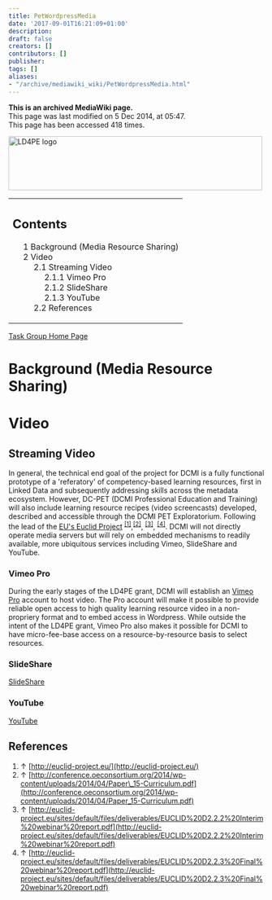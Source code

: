 ```yaml
---
title: PetWordpressMedia
date: '2017-09-01T16:21:09+01:00'
description: 
draft: false
creators: []
contributors: []
publisher: 
tags: []
aliases:
- "/archive/mediawiki_wiki/PetWordpressMedia.html"
---
```


 **This is an archived MediaWiki page.**  
This page was last modified on 5 Dec 2014, at 05:47.  
This page has been accessed 418 times.

[<img alt="LD4PE logo" src="/archive/mediawiki_wiki/images/DcCollab.png" width="500" height="106">](/archive/mediawiki_wiki/images/DcCollab.png "LD4PE logo")

<table id="toc" class="toc">
  <tr>
    <td>
      <div id="toctitle">
        <h2>Contents</h2>
      </div>
      <ul>
        <li class="toclevel-1 tocsection-1"><a href="#Background_.28Media_Resource_Sharing.29"><span class="tocnumber">1</span> <span class="toctext">Background (Media Resource Sharing)</span></a></li>
        <li class="toclevel-1 tocsection-2">
          <a href="#Video"><span class="tocnumber">2</span> <span class="toctext">Video</span></a>
          <ul>
            <li class="toclevel-2 tocsection-3">
              <a href="#Streaming_Video"><span class="tocnumber">2.1</span> <span class="toctext">Streaming Video</span></a>
              <ul>
                <li class="toclevel-3 tocsection-4"><a href="#Vimeo_Pro"><span class="tocnumber">2.1.1</span> <span class="toctext">Vimeo Pro</span></a></li>
                <li class="toclevel-3 tocsection-5"><a href="#SlideShare"><span class="tocnumber">2.1.2</span> <span class="toctext">SlideShare</span></a></li>
                <li class="toclevel-3 tocsection-6"><a href="#YouTube"><span class="tocnumber">2.1.3</span> <span class="toctext">YouTube</span></a></li>
              </ul>
            </li>
            <li class="toclevel-2 tocsection-7"><a href="#References"><span class="tocnumber">2.2</span> <span class="toctext">References</span></a></li>
          </ul>
        </li>
      </ul>
    </td>
  </tr>
</table>


[Task Group Home Page](/archive/mediawiki_wiki/Pet/ld4pe "Pet/ld4pe")

# Background (Media Resource Sharing) 

# Video 

## Streaming Video 

In general, the technical end goal of the project for DCMI is a fully functional prototype of a 'referatory' of competency-based learning resources, first in Linked Data and subsequently addressing skills across the metadata ecosystem. However, DC-PET (DCMI Professional Education and Training) will also include learning resource recipes (video screencasts) developed, described and accessible through the DCMI PET Exploratorium. Following the lead of the [EU's Euclid Project](http://euclid-project.eu/) <sup id="cite_ref-0" class="reference"><a href="#cite_note-0">[1]</a></sup>,<sup id="cite_ref-1" class="reference"><a href="#cite_note-1">[2]</a></sup>, <sup id="cite_ref-2" class="reference"><a href="#cite_note-2">[3]</a></sup>, <sup id="cite_ref-3" class="reference"><a href="#cite_note-3">[4]</a></sup>. DCMI will not directly operate media servers but will rely on embedded mechanisms to readily available, more ubiquitous services including Vimeo, SlideShare and YouTube.

### Vimeo Pro 

During the early stages of the LD4PE grant, DCMI will establish an [Vimeo Pro](http://vimeo.com/pro?utm_source=search&utm_medium=google-pro-brand_vimeo%20professional_general_exact-us&utm_campaign=1601&utm_term=vimeo%20pro&gclid=CjwKEAiAzIWkBRDO5LDEn8G1nAUSJADnHq_5A_c-fm8AFsQdTc2mm7zx0gdxsBVqmk8fDiPSu502thoCeZjw_wcB&dclid=CM_Q6f7frsICFQrnhAodQUkANA&v=d) account to host video. The Pro account will make it possible to provide reliable open access to high quality learning resource video in a non-propriery format and to embed access in Wordpress. While outside the intent of the LD4PE grant, Vimeo Pro also makes it possible for DCMI to have micro-fee-base access on a resource-by-resource basis to select resources.

### SlideShare 

[SlideShare](http://www.slideshare.net/)

### YouTube 

[YouTube](https://www.youtube.com/)

## References 

1. ↑ [http://euclid-project.eu/](http://euclid-project.eu/)
2. ↑ [http://conference.oeconsortium.org/2014/wp-content/uploads/2014/04/Paper\_15-Curriculum.pdf](http://conference.oeconsortium.org/2014/wp-content/uploads/2014/04/Paper_15-Curriculum.pdf)
3. ↑ [http://euclid-project.eu/sites/default/files/deliverables/EUCLID%20D2.2.2%20Interim%20webinar%20report.pdf](http://euclid-project.eu/sites/default/files/deliverables/EUCLID%20D2.2.2%20Interim%20webinar%20report.pdf)
4. ↑ [http://euclid-project.eu/sites/default/files/deliverables/EUCLID%20D2.2.3%20Final%20webinar%20report.pdf](http://euclid-project.eu/sites/default/files/deliverables/EUCLID%20D2.2.3%20Final%20webinar%20report.pdf)

